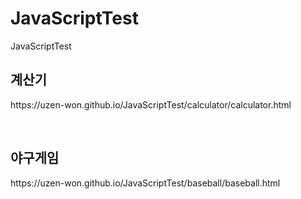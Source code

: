 # JavaScriptTest
JavaScriptTest

<h2>계산기</h2>
<p>https://uzen-won.github.io/JavaScriptTest/calculator/calculator.html</p>
<br>
<h2>야구게임</h2>
<p>https://uzen-won.github.io/JavaScriptTest/baseball/baseball.html</p>
